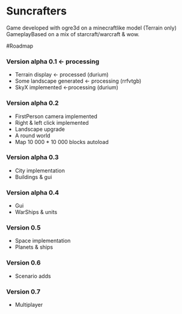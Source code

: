 Suncrafters
===========

Game developed with ogre3d on a minecraftlike model (Terrain only)
GameplayBased on a mix of starcraft/warcraft & wow.

#Roadmap

### Version alpha 0.1 <- processing
* Terrain display <- processed (durium)
* Some landscape generated <- processing (rrfvtgb)
* SkyX implemented <-processing (durium)

### Version alpha 0.2
* FirstPerson camera implemented
* Right & left click implemented
* Landscape upgrade
* A round world
* Map 10 000 * 10 000 blocks autoload

### Version alpha 0.3
* City implementation
* Buildings & gui

### Version alpha 0.4
* Gui
* WarShips & units
 
### Version 0.5
* Space implementation
* Planets & ships

### Version 0.6 
* Scenario adds
 
### Version 0.7
* Multiplayer 
